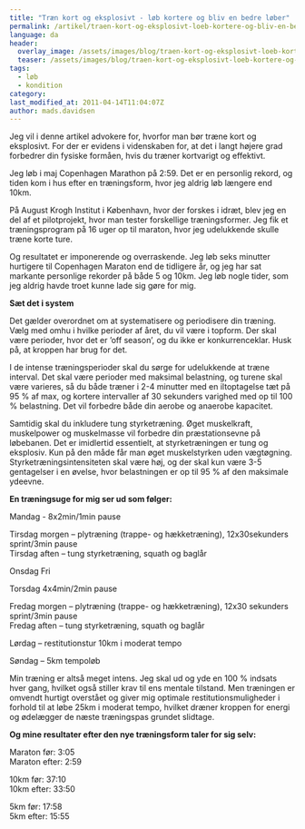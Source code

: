 ```yaml
---
title: "Træn kort og eksplosivt - løb kortere og bliv en bedre løber"
permalink: /artikel/traen-kort-og-eksplosivt-loeb-kortere-og-bliv-en-bedre-loeber
language: da
header:
  overlay_image: /assets/images/blog/traen-kort-og-eksplosivt-loeb-kortere-og-bliv-en-bedre-loeber.jpg
  teaser: /assets/images/blog/traen-kort-og-eksplosivt-loeb-kortere-og-bliv-en-bedre-loeber.jpg
tags:
  - løb
  - kondition
category:
last_modified_at: 2011-04-14T11:04:07Z
author: mads.davidsen
---
```


Jeg vil i denne artikel advokere for, hvorfor man bør træne kort og eksplosivt. For der er evidens i videnskaben for, at det i langt højere grad forbedrer din fysiske formåen, hvis du træner kortvarigt og effektivt.

Jeg løb i maj Copenhagen Marathon på 2:59. Det er en personlig rekord, og tiden kom i hus efter en træningsform, hvor jeg aldrig løb længere end 10km.

På August Krogh Institut i København, hvor der forskes i idræt, blev jeg en del af et pilotprojekt, hvor man tester forskellige træningsformer. Jeg fik et træningsprogram på 16 uger op til maraton, hvor jeg udelukkende skulle træne korte ture.

Og resultatet er imponerende og overraskende. Jeg løb seks minutter hurtigere til Copenhagen Maraton end de tidligere år, og jeg har sat markante personlige rekorder på både 5 og 10km. Jeg løb nogle tider, som jeg aldrig havde troet kunne lade sig gøre for mig.

**Sæt det i system**

Det gælder overordnet om at systematisere og periodisere din træning. Vælg med omhu i hvilke perioder af året, du vil være i topform. Der skal være perioder, hvor det er ’off season’, og du ikke er konkurrenceklar. Husk på, at kroppen har brug for det.

I de intense træningsperioder skal du sørge for udelukkende at træne interval. Det skal være perioder med maksimal belastning, og turene skal være varieres, så du både træner i 2-4 minutter med en iltoptagelse tæt på 95 % af max, og kortere intervaller af 30 sekunders varighed med op til 100 % belastning. Det vil forbedre både din aerobe og anaerobe kapacitet.

Samtidig skal du inkludere tung styrketræning. Øget muskelkraft, muskelpower og muskelmasse vil forbedre din præstationsevne på løbebanen. Det er imidlertid essentielt, at styrketræningen er tung og eksplosiv. Kun på den måde får man øget muskelstyrken uden vægtøgning. Styrketræningsintensiteten skal være høj, og der skal kun være 3-5 gentagelser i en øvelse, hvor belastningen er op til 95 % af den maksimale ydeevne.

**En træningsuge for mig ser ud som følger:**

Mandag - 8x2min/1min pause

Tirsdag morgen – plytræning (trappe- og hækketræning), 12x30sekunders sprint/3min pause  
Tirsdag aften – tung styrketræning, squath og baglår

Onsdag Fri

Torsdag 4x4min/2min pause

Fredag morgen – plytræning (trappe- og hækketræning), 12x30 sekunders sprint/3min pause  
Fredag aften – tung styrketræning, squath og baglår

Lørdag – restitutionstur 10km i moderat tempo

Søndag – 5km tempoløb

Min træning er altså meget intens. Jeg skal ud og yde en 100 % indsats hver gang, hvilket også stiller krav til ens mentale tilstand. Men træningen er omvendt hurtigt overstået og giver mig optimale restitutionsmuligheder i forhold til at løbe 25km i moderat tempo, hvilket dræner kroppen for energi og ødelægger de næste træningspas grundet slidtage.

**Og mine resultater efter den nye træningsform taler for sig selv:**

Maraton før: 3:05  
Maraton efter: 2:59

10km før: 37:10  
10km efter: 33:50

5km før: 17:58  
5km efter: 15:55
